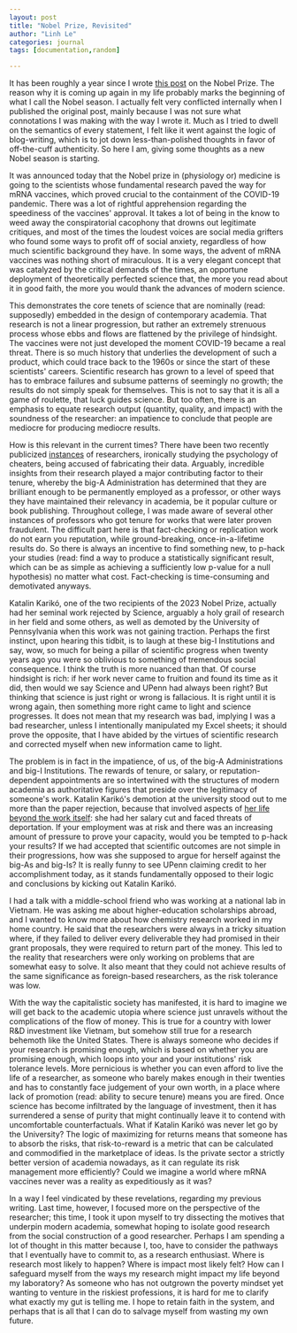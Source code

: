 ```yaml
---
layout: post
title: "Nobel Prize, Revisited"
author: "Linh Le"
categories: journal
tags: [documentation,random]

---
```

It has been roughly a year since I wrote [this post](https://lemanhlinh.com/journal/2022/10/06/nobel) on the Nobel Prize. The reason why it is coming up again in my life probably marks the beginning of what I call the Nobel season. I actually felt very conflicted internally when I published the original post, mainly because I was not sure what connotations I was making with the way I wrote it. Much as I tried to dwell on the semantics of every statement, I felt like it went against the logic of blog-writing, which is to jot down less-than-polished thoughts in favor of off-the-cuff authenticity. So here I am, giving some thoughts as a new Nobel season is starting.

It was announced today that the Nobel prize in (physiology or) medicine is going to the scientists whose fundamental research paved the way for mRNA vaccines, which proved crucial to the containment of the COVID-19 pandemic. There was a lot of rightful apprehension regarding the speediness of the vaccines' approval. It takes a lot of being in the know to weed away the conspiratorial cacophony that drowns out legitimate critiques, and most of the times the loudest voices are social media grifters who found some ways to profit off of social anxiety, regardless of how much scientific background they have. In some ways, the advent of mRNA vaccines was nothing short of miraculous. It is a very elegant concept that was catalyzed by the critical demands of the times, an opportune deployment of theoretically perfected science that, the more you read about it in good faith, the more you would thank the advances of modern science.

This demonstrates the core tenets of science that are nominally (read: supposedly) embedded in the design of contemporary academia. That research is not a linear progression, but rather an extremely strenuous process whose ebbs and flows are flattened by the privilege of hindsight. The vaccines were not just developed the moment COVID-19 became a real threat. There is so much history that underlies the development of such a product, which could trace back to the 1960s or since the start of these scientists' careers. Scientific research has grown to a level of speed that has to embrace failures and subsume patterns of seemingly no growth; the results do not simply speak for themselves. This is not to say that it is all a game of roulette, that luck guides science. But too often, there is an emphasis to equate research output (quantity, quality, and impact) with the soundness of the researcher: an impatience to conclude that people are mediocre for producing mediocre results.

How is this relevant in the current times? There have been two recently publicized [instances](https://www.newyorker.com/magazine/2023/10/09/they-studied-dishonesty-was-their-work-a-lie) of researchers, ironically studying the psychology of cheaters, being accused of fabricating their data. Arguably, incredible insights from their research played a major contributing factor to their tenure, whereby the big-A Administration has determined that they are brilliant enough to be permanently employed as a professor, or other ways they have maintained their relevancy in academia, be it popular culture or book publishing. Throughout college, I was made aware of several other instances of professors who got tenure for works that were later proven fraudulent. The difficult part here is that fact-checking or replication work do not earn you reputation, while ground-breaking, once-in-a-lifetime results do. So there is always an incentive to find something new, to p-hack your studies (read: find a way to produce a statistically significant result, which can be as simple as achieving a sufficiently low p-value for a null hypothesis) no matter what cost. Fact-checking is time-consuming and demotivated anyways.

Katalin Karikó, one of the two recipients of the 2023 Nobel Prize, actually had her seminal work rejected by Science, arguably a holy grail of research in her field and some others, as well as demoted by the University of Pennsylvania when this work was not gaining traction. Perhaps the first instinct, upon hearing this tidbit, is to laugh at these big-I Institutions and say, wow, so much for being a pillar of scientific progress when twenty years ago you were so oblivious to something of tremendous social consequence. I think the truth is more nuanced than that. Of course hindsight is rich: if her work never came to fruition and found its time as it did, then would we say Science and UPenn had always been right? But thinking that science is just right or wrong is fallacious. It is right until it is wrong again, then something more right came to light and science progresses. It does not mean that my research was bad, implying I was a bad researcher, unless I intentionally manipulated my Excel sheets; it should prove the opposite, that I have abided by the virtues of scientific research and corrected myself when new information came to light.

The problem is in fact in the impatience, of us, of the big-A Administrations and big-I Institutions. The rewards of tenure, or salary, or reputation-dependent appointments are so intertwined with the structures of modern academia as authoritative figures that preside over the legitimacy of someone's work. Katalin Karikó's demotion at the university stood out to me more than the paper rejection, because that involved aspects of [her life beyond the work itself](https://fortune.com/2023/10/02/katalin-kariko-research-developed-covid-vaccines-demoted-nobel-prize/): she had her salary cut and faced threats of deportation. If your employment was at risk and there was an increasing amount of pressure to prove your capacity, would you be tempted to p-hack your results? If we had accepted that scientific outcomes are not simple in their progressions, how was she supposed to argue for herself against the big-As and big-Is? It is really funny to see UPenn claiming credit to her accomplishment today, as it stands fundamentally opposed to their logic and conclusions by kicking out Katalin Karikó.

I had a talk with a middle-school friend who was working at a national lab in Vietnam. He was asking me about higher-education scholarships abroad, and I wanted to know more about how chemistry research worked in my home country. He said that the researchers were always in a tricky situation where, if they failed to deliver every deliverable they had promised in their grant proposals, they were required to return part of the money. This led to the reality that researchers were only working on problems that are somewhat easy to solve. It also meant that they could not achieve results of the same significance as foreign-based researchers, as the risk tolerance was low.

With the way the capitalistic society has manifested, it is hard to imagine we will get back to the academic utopia where science just unravels without the complications of the flow of money. This is true for a country with lower R&D investment like Vietnam, but somehow still true for a research behemoth like the United States. There is always someone who decides if your research is promising enough, which is based on whether you are promising enough, which loops into your and your institutions' risk tolerance levels. More pernicious is whether you can even afford to live the life of a researcher, as someone who barely makes enough in their twenties and has to constantly face judgement of your own worth, in a place where lack of promotion (read: ability to secure tenure) means you are fired. Once science has become infiltrated by the language of investment, then it has surrendered a sense of purity that might continually leave it to contend with uncomfortable counterfactuals. What if Katalin Karikó was never let go by the University? The logic of maximizing for returns means that someone has to absorb the risks, that risk-to-reward is a metric that can be calculated and commodified in the marketplace of ideas. Is the private sector a strictly better version of academia nowadays, as it can regulate its risk management more efficiently? Could we imagine a world where mRNA vaccines never was a reality as expeditiously as it was?

In a way I feel vindicated by these revelations, regarding my previous writing. Last time, however, I focused more on the perspective of the researcher; this time, I took it upon myself to try dissecting the motives that underpin modern academia, somewhat hoping to isolate good research from the social construction of a good researcher. Perhaps I am spending a lot of thought in this matter because I, too, have to consider the pathways that I eventually have to commit to, as a research enthusiast. Where is research most likely to happen? Where is impact most likely felt? How can I safeguard myself from the ways my research might impact my life beyond my laboratory? As someone who has not outgrown the poverty mindset yet wanting to venture in the riskiest professions, it is hard for me to clarify what exactly my gut is telling me. I hope to retain faith in the system, and perhaps that is all that I can do to salvage myself from wasting my own future.